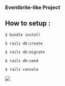 ### Eventbrite-like Project

  
## How to setup :

~~~~~~~~~~~~~~~~~
$ bundle install

$ rails db:create

$ rails db:migrate

$ rails db:seed

$ rails console
~~~~~~~~~~~~~~~~~


![](https://media1.tenor.com/images/f99ad6444483da12b58a2a81be281358/tenor.gif)